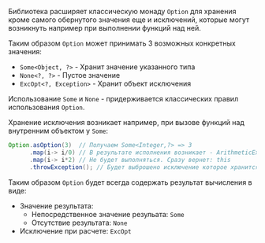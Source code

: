 Библиотека расширяет классическую монаду `Option` для хранения кроме самого 
обернутого значения еще и исключений, которые могут возникнуть например при 
выполнении функций над ней.

Таким образом `Option` может принимать 3 возможных конкретных значения:
- `Some<Object, ?>` - Хранит значение указанного типа
- `None<?, ?>` - Пустое значение
- `ExcOpt<?, Exception>` - Хранит объект исключения

Использование `Some` и `None` - придерживается классических правил использования
`Option`.

Хранение исключения возникает например, при вызове функций над внутренним объектом
 у `Some`:
 
```java
Option.asOption(3)  // Получаем Some<Integer,?> => 3
      .map(i-> i/0) // В результате исполнения возникает - ArithmeticException и вернется `ExcOpt`
      .map(i-> i*2) // Не будет выполняться. Сразу вернет: this
      .throwException(); // Будет выброшено исключение которое хранится в `ExcOpt`
```

Таким образом `Option` будет всегда содержать результат вычисления в виде:
- Значение результата:
    - Непосредственное значение резульата: `Some`
    - Отсутствие результата: `None`
- Исключение при расчете: `ExcOpt`